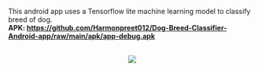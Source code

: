 This android app uses a Tensorflow lite machine learning model to classify breed of dog.<br>
<b>APK:<b> https://github.com/Harmonpreet012/Dog-Breed-Classifier-Android-app/raw/main/apk/app-debug.apk<br><br>
<div align="center">
  <img src="images/sample.gif" heigit="500"/>
</div>
